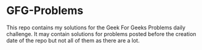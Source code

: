 # GFG-Problems
This repo contains my solutions for the Geek For Geeks Problems daily challenge.
It may contain solutions for problems posted before the creation date of the repo but not all of them as there are a lot.
